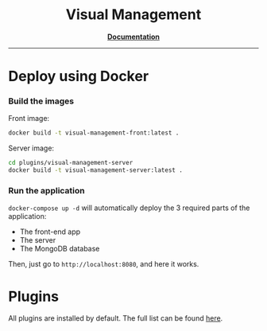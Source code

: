 <h1 align="center">Visual Management</h1>

<p align="center">
  <a href="https://visual-management.github.io/visual-management"><strong>Documentation</strong></a>
</p>

---

# Deploy using Docker

### Build the images

Front image:

```sh
docker build -t visual-management-front:latest .
```

Server image:

```sh
cd plugins/visual-management-server
docker build -t visual-management-server:latest .
```

### Run the application

`docker-compose up -d` will automatically deploy the 3 required parts of the application:

* The front-end app
* The server
* The MongoDB database

Then, just go to `http://localhost:8080`, and here it works.

# Plugins

All plugins are installed by default. The full list can be found [here](/plugins/README.md).
